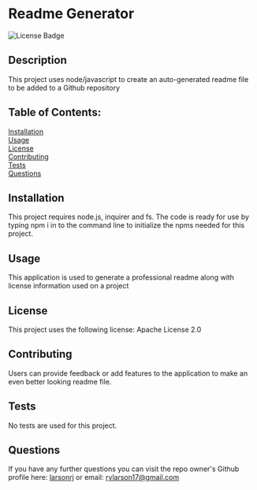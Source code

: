 # Readme Generator  
  ![License Badge](https://img.shields.io/badge/License-Apache%20License%202.0-green)   
  ## Description  
  This project uses node/javascript to create an auto-generated readme file to be added to a Github repository
  ## Table of Contents:  
  [Installation](#Installation)  
  [Usage](#Usage)  
[License](#License)  
  [Contributing](#Contributing)  
  [Tests](#Tests)  
  [Questions](#Questions)  
  ## Installation <a name="Installation"></a>  
  This project requires node.js, inquirer and fs. The code is ready for use by typing npm i in to the command line to initialize the npms needed for this project.  
  ## Usage <a name="Usage"></a>  
  This application is used to generate a professional readme along with license information used on a project  
  ## License <a name='License'></a>  
This project uses the following license: Apache License 2.0  
  ## Contributing <a name="Contributing"></a>  
  Users can provide feedback or add features to the application to make an even better looking readme file.  
  ## Tests <a name="Tests"></a>  
  No tests are used for this project.  
  ## Questions <a name="Questions"></a>  
  If you have any further questions you can visit the repo owner's Github profile here: [larsonrj](https://github.com/larsonrj) or email: rylarson17@gmail.com